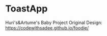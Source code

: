 # ToastApp
Huri's&amp;Artume's Baby Project
Original Design:
https://codewithsadee.github.io/foodie/
